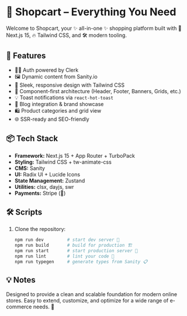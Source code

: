 # 🛒 Shopcart – Everything You Need

Welcome to Shopcart, your ✨ all-in-one ✨ shopping platform built with 💙 Next.js 15, 🔥 Tailwind CSS, and 🛠️ modern tooling.

## 🚀 Features

- 🧑‍💼 Auth powered by Clerk
- 🖼️ Dynamic content from Sanity.io
- 🎯 Sleek, responsive design with Tailwind CSS
- 🧱 Component-first architecture (Header, Footer, Banners, Grids, etc.)
- 💡 Toast notifications via `react-hot-toast`
- 💬 Blog integration & brand showcase
- 🛍️ Product categories and grid view
- 🌐 SSR-ready and SEO-friendly

## 📦 Tech Stack

* **Framework:** Next.js 15 + App Router + TurboPack
* **Styling:** Tailwind CSS + tw-animate-css
* **CMS:** Sanity
* **UI:** Radix UI + Lucide Icons
* **State Management:** Zustand
* **Utilities:** clsx, dayjs, swr
* **Payments:** Stripe (💸)

## 🛠️ Scripts

1. Clone the repository:
   ```bash
   npm run dev         # start dev server 🚧
   npm run build       # build for production 🏗️
   npm run start       # start production server 🚀
   npm run lint        # lint your code 🧹
   npm run typegen     # generate types from Sanity 📋
   ```

## 💡 Notes

Designed to provide a clean and scalable foundation for modern online stores.
Easy to extend, customize, and optimize for a wide range of e-commerce needs. 🎯
